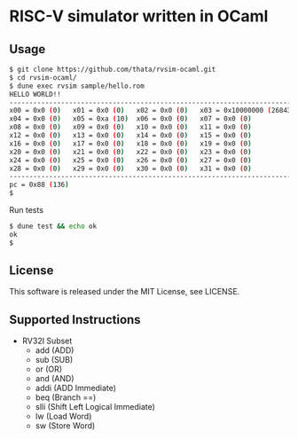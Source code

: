 # RISC-V simulator written in OCaml

## Usage

```sh
$ git clone https://github.com/thata/rvsim-ocaml.git
$ cd rvsim-ocaml/
$ dune exec rvsim sample/hello.rom
HELLO WORLD!!
--------------------------------------------------------------------------------
x00 = 0x0 (0)	x01 = 0x0 (0)	x02 = 0x0 (0)	x03 = 0x10000000 (268435456)
x04 = 0x0 (0)	x05 = 0xa (10)	x06 = 0x0 (0)	x07 = 0x0 (0)
x08 = 0x0 (0)	x09 = 0x0 (0)	x10 = 0x0 (0)	x11 = 0x0 (0)
x12 = 0x0 (0)	x13 = 0x0 (0)	x14 = 0x0 (0)	x15 = 0x0 (0)
x16 = 0x0 (0)	x17 = 0x0 (0)	x18 = 0x0 (0)	x19 = 0x0 (0)
x20 = 0x0 (0)	x21 = 0x0 (0)	x22 = 0x0 (0)	x23 = 0x0 (0)
x24 = 0x0 (0)	x25 = 0x0 (0)	x26 = 0x0 (0)	x27 = 0x0 (0)
x28 = 0x0 (0)	x29 = 0x0 (0)	x30 = 0x0 (0)	x31 = 0x0 (0)
--------------------------------------------------------------------------------
pc = 0x88 (136)
$
```

Run tests

```sh
$ dune test && echo ok
ok
$
```

## License
This software is released under the MIT License, see LICENSE.

## Supported Instructions
- RV32I Subset
  - add (ADD)
  - sub (SUB)
  - or (OR)
  - and (AND)
  - addi (ADD Immediate)
  - beq (Branch ==)
  - slli (Shift Left Logical Immediate)
  - lw (Load Word)
  - sw (Store Word)
  
